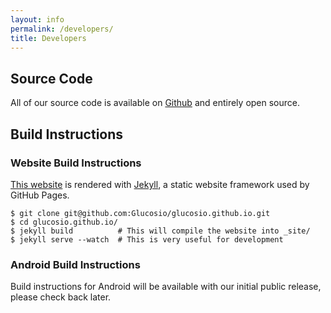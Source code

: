 ```yaml
---
layout: info
permalink: /developers/
title: Developers
---
```



## Source Code

All of our source code is available on [Github](https://github.com/Glucosio) and entirely open source.

## Build Instructions

### Website Build Instructions

[This website](https://github.com/Glucosio/glucosio.github.io) is rendered with [Jekyll](http://jekyllrb.com), a static website framework used by GitHub Pages.

    $ git clone git@github.com:Glucosio/glucosio.github.io.git
    $ cd glucosio.github.io/
    $ jekyll build          # This will compile the website into _site/
    $ jekyll serve --watch  # This is very useful for development


### Android Build Instructions

Build instructions for Android will be available with our initial public release,
please check back later.